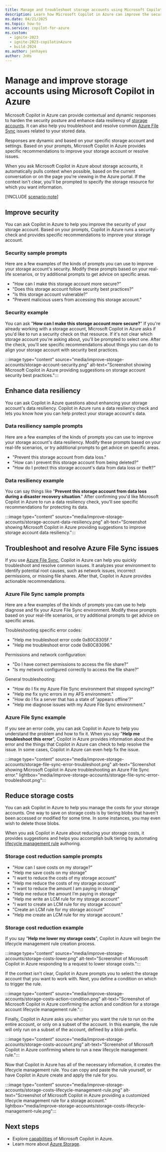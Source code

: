 ```yaml
---
title: Manage and troubleshoot storage accounts using Microsoft Copilot in Azure
description: Learn how Microsoft Copilot in Azure can improve the security posture and data resiliency of storage accounts.
ms.date: 04/21/2025
ms.topic: how-to
ms.service: copilot-for-azure
ms.custom:
  - ignite-2023
  - ignite-2023-copilotinAzure
  - build-2024
ms.author: jenhayes
author: JnHs
---
```


# Manage and improve storage accounts using Microsoft Copilot in Azure

Microsoft Copilot in Azure can provide contextual and dynamic responses to harden the security posture and enhance data resiliency of [storage accounts](/azure/storage/common/storage-account-overview). It can also help you troubleshoot and resolve common [Azure File Sync](/azure/storage/file-sync/file-sync-introduction) issues related to your stored data.

Responses are dynamic and based on your specific storage account and settings. Based on your prompts, Microsoft Copilot in Azure provides specific recommendations to improve your storage account or resolve issues.

When you ask Microsoft Copilot in Azure about storage accounts, it automatically pulls context when possible, based on the current conversation or on the page you're viewing in the Azure portal. If the context isn't clear, you'll be prompted to specify the storage resource for which you want information.

[!INCLUDE [scenario-note](includes/scenario-note.md)]

## Improve security

You can ask Copilot in Azure to help you improve the security of your storage account. Based on your prompts, Copilot in Azure runs a security check and provides specific recommendations to improve your storage account.

### Security sample prompts

Here are a few examples of the kinds of prompts you can use to improve your storage account's security. Modify these prompts based on your real-life scenarios, or try additional prompts to get advice on specific areas.

- "How can I make this storage account more secure?"
- "Does this storage account follow security best practices?"
- "Is this storage account vulnerable?"
- "Prevent malicious users from accessing this storage account."

### Security example

You can ask "**How can I make this storage account more secure?**" If you're already working with a storage account, Microsoft Copilot in Azure asks if you'd like to run a security check on that resource. If it's not clear which storage account you're asking about, you'll be prompted to select one. After the check, you'll see specific recommendations about things you can do to align your storage account with security best practices.

:::image type="content" source="media/improve-storage-accounts/storage-account-security.png" alt-text="Screenshot showing Microsoft Copilot in Azure providing suggestions on storage account security best practices.":::

## Enhance data resiliency

You can ask Copilot in Azure questions about enhancing your storage account's data resiliency. Copilot in Azure runs a data resiliency check and lets you know how you can help protect your storage account's data.

### Data resiliency sample prompts

Here are a few examples of the kinds of prompts you can use to improve your storage account's data resiliency. Modify these prompts based on your real-life scenarios, or try additional prompts to get advice on specific areas.

- "Prevent this storage account from data loss."
- "How can I prevent this storage account from being deleted?"
- "How do I protect this storage account's data from data loss or theft?"

### Data resiliency example

You can say things like "**Prevent this storage account from data loss during a disaster recovery situation**." After confirming you'd like Microsoft Copilot in Azure to run a data resiliency check, you'll see specific recommendations for protecting its data.

:::image type="content" source="media/improve-storage-accounts/storage-account-data-resiliency.png" alt-text="Screenshot showing Microsoft Copilot in Azure providing suggestions to improve storage account data resiliency.":::

## Troubleshoot and resolve Azure File Sync issues

If you use [Azure File Sync](/azure/storage/file-sync/file-sync-introduction), Copilot in Azure can help you quickly troubleshoot and resolve common issues. It analyzes your environment to identify potential root causes, such as network issues, incorrect permissions, or missing file shares. After that, Copilot in Azure provides actionable recommendations.

### Azure File Sync sample prompts

Here are a few examples of the kinds of prompts you can use to help diagnose and fix your Azure File Sync environment. Modify these prompts based on your real-life scenarios, or try additional prompts to get advice on specific areas.

Troubleshooting specific error codes:

- "Help me troubleshoot error code 0x80C8305F."
- "Help me troubleshoot error code 0x80C83096."

Permissions and network configuration:

- "Do I have correct permissions to access the file share?"
- "Is my network configured correctly to access the file share?"

General troubleshooting:

- "How do I fix my Azure File Sync environment that stopped syncing?"
- "Help me fix sync errors in my AFS environment."
- "How do I fix a server that has a state of 'appears offline'?"
- "Help me diagnose issues with my Azure File Sync environment."

### Azure File Sync example

If you see an error code, you can ask Copilot in Azure to help you understand the problem and how to fix it. When you say "**Help me troubleshoot this error**", Copilot in Azure provides information about the error and the things that Copilot in Azure can check to help resolve the issue. In some cases, Copilot in Azure can even help fix the issue.

:::image type="content" source="media/improve-storage-accounts/storage-file-sync-error-troubleshoot.png" alt-text="Screenshot showing Microsoft Copilot in Azure troubleshooting an Azure File Sync error." lightbox="media/improve-storage-accounts/storage-file-sync-error-troubleshoot.png":::

## Reduce storage costs

You can ask Copilot in Azure to help you manage the costs for your storage accounts. One way to save on storage costs is by tiering blobs that haven't been accessed or modified for some time. In some instances, you may even wish to delete those blobs.

When you ask Copilot in Azure about reducing your storage costs, it provides suggestions and helps you accomplish bulk tiering by automating [lifecycle management rule](/azure/storage/blobs/lifecycle-management-overview#lifecycle-management-rule-definition) authoring.

### Storage cost reduction sample prompts

- "How can I save costs on my storage?"
- "Help me save costs on my storage"
- "I want to reduce the costs of my storage account"
- "Help me reduce the costs of my storage account"
- "I want to reduce the amount I am paying in storage"
- "Help me reduce the amount I’m paying in storage"
- "Help me write an LCM rule for my storage account"
- "I want to create an LCM rule for my storage account"
- "Create an LCM rule for my storage account"
- "Help me create an LCM rule for my storage account."

### Storage cost reduction example

If you say "**Help me lower my storage costs**", Copilot in Azure will begin the lifecycle management rule creation process.

:::image type="content" source="media/improve-storage-accounts/storage-costs-lower.png" alt-text="Screenshot of Microsoft Copilot in Azure responding to a request to lower storage costs.":::

If the context isn't clear, Copilot in Azure prompts you to select the storage account that you want to work with.  Next, you define a condition on which to trigger the rule.

:::image type="content" source="media/improve-storage-accounts/storage-costs-action-condition.png" alt-text="Screenshot of Microsoft Copilot in Azure confirming the action and condition for a storage account lifecycle management rule.":::

Finally, Copilot in Azure asks you whether you want the rule to run on the entire account, or only on a subset of the account. In this example, the rule will only run on a subset of the account, defined by a blob prefix.

:::image type="content" source="media/improve-storage-accounts/storage-costs-account.png" alt-text="Screenshot of Microsoft Copilot in Azure confirming where to run a new lifecycle management rule.":::

Now that Copilot in Azure has all of the necessary information, it creates the lifecycle management rule. You can copy and paste the rule yourself, or have Copilot in Azure create and apply the rule for you.

:::image type="content" source="media/improve-storage-accounts/storage-costs-lifecycle-management-rule.png" alt-text="Screenshot of Microsoft Copilot in Azure providing a customized lifecycle management rule for a storage account." lightbox="media/improve-storage-accounts/storage-costs-lifecycle-management-rule.png":::

## Next steps

- Explore [capabilities](capabilities.md) of Microsoft Copilot in Azure.
- Learn more about [Azure Storage](/azure/storage/common/storage-introduction).
